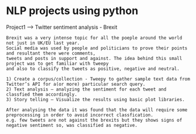 # NLP projects using python


   Project1 --> Twitter sentiment analysis - Brexit


    Brexit was a very intense topic for all the poeple around the world not just in UK/EU last year. 
    Social media was used by people and politicians to prove their points and resultant there were comments, 
    tweets and posts in support and against. The idea behind this small project was to get familiar with tweepy 
    and also to classify the tweets as positive, negative and neutral. 

    1) Create a corpus/collection - Tweepy to gather sample text data from Twitter’s API for a(or more) particular search query.
    2) Text analysis — analyzing the sentiment for each tweet and classfied them accordingly.
    3) Story telling — Visualize the results using basic plot libraries.
    
    After analysing the data it was found that the data will require some preprocessing in order to avoid incorrect classfication. 
    e.g. few tweets are not against the brexits but they shows signs of negative sentiment so, was classified as negative. 
